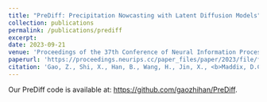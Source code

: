 ```yaml
---
title: "PreDiff: Precipitation Nowcasting with Latent Diffusion Models"
collection: publications
permalink: /publications/prediff
excerpt:
date: 2023-09-21
venue: 'Proceedings of the 37th Conference of Neural Information Processing Systems (NeurIPS)'
paperurl: 'https://proceedings.neurips.cc/paper_files/paper/2023/file/f82ba6a6b981fbbecf5f2ee5de7db39c-Paper-Conference.pdf'
citation: 'Gao, Z., Shi, X., Han, B., Wang, H., Jin, X., <b>Maddix, D.C.</b>, Zhu, Y., Li, M., Wang, Y. (2023). &quot;PreDiff: Precipitation Nowcasting with Latent Diffusion Models.&quot; <i>Proceedings of the 37th Conference of Neural Information Processing Systems (NeurIPS)</i>.'
---
```


Our PreDiff code is available at: https://github.com/gaozhihan/PreDiff.
